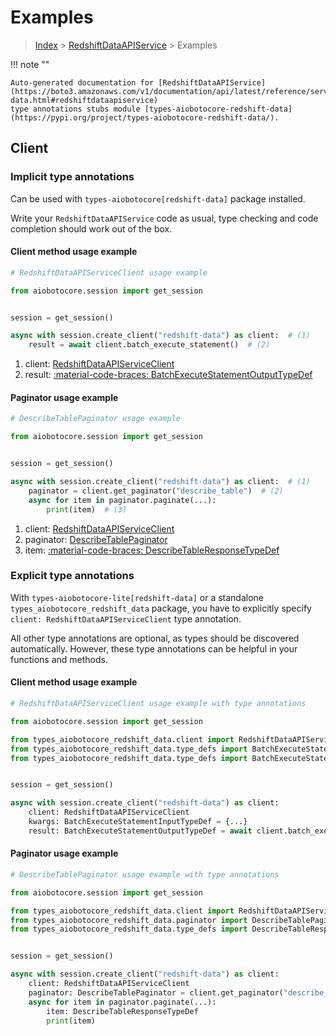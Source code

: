 # Examples

> [Index](../README.md) > [RedshiftDataAPIService](./README.md) > Examples

!!! note ""

    Auto-generated documentation for [RedshiftDataAPIService](https://boto3.amazonaws.com/v1/documentation/api/latest/reference/services/redshift-data.html#redshiftdataapiservice)
    type annotations stubs module [types-aiobotocore-redshift-data](https://pypi.org/project/types-aiobotocore-redshift-data/).

## Client

### Implicit type annotations

Can be used with `types-aiobotocore[redshift-data]` package installed.

Write your `RedshiftDataAPIService` code as usual,
type checking and code completion should work out of the box.



#### Client method usage example

```python
# RedshiftDataAPIServiceClient usage example

from aiobotocore.session import get_session


session = get_session()

async with session.create_client("redshift-data") as client:  # (1)
    result = await client.batch_execute_statement()  # (2)
```

1. client: [RedshiftDataAPIServiceClient](./client.md)
2. result: [:material-code-braces: BatchExecuteStatementOutputTypeDef](./type_defs.md#batchexecutestatementoutputtypedef)



#### Paginator usage example

```python
# DescribeTablePaginator usage example

from aiobotocore.session import get_session


session = get_session()

async with session.create_client("redshift-data") as client:  # (1)
    paginator = client.get_paginator("describe_table")  # (2)
    async for item in paginator.paginate(...):
        print(item)  # (3)
```

1. client: [RedshiftDataAPIServiceClient](./client.md)
2. paginator: [DescribeTablePaginator](./paginators.md#describetablepaginator)
3. item: [:material-code-braces: DescribeTableResponseTypeDef](./type_defs.md#describetableresponsetypedef)




### Explicit type annotations

With `types-aiobotocore-lite[redshift-data]`
or a standalone `types_aiobotocore_redshift_data` package, you have to explicitly specify
`client: RedshiftDataAPIServiceClient` type annotation.

All other type annotations are optional, as types should be discovered automatically.
However, these type annotations can be helpful in your functions and methods.


#### Client method usage example

```python
# RedshiftDataAPIServiceClient usage example with type annotations

from aiobotocore.session import get_session

from types_aiobotocore_redshift_data.client import RedshiftDataAPIServiceClient
from types_aiobotocore_redshift_data.type_defs import BatchExecuteStatementOutputTypeDef
from types_aiobotocore_redshift_data.type_defs import BatchExecuteStatementInputTypeDef


session = get_session()

async with session.create_client("redshift-data") as client:
    client: RedshiftDataAPIServiceClient
    kwargs: BatchExecuteStatementInputTypeDef = {...}
    result: BatchExecuteStatementOutputTypeDef = await client.batch_execute_statement(**kwargs)
```



#### Paginator usage example

```python
# DescribeTablePaginator usage example with type annotations

from aiobotocore.session import get_session

from types_aiobotocore_redshift_data.client import RedshiftDataAPIServiceClient
from types_aiobotocore_redshift_data.paginator import DescribeTablePaginator
from types_aiobotocore_redshift_data.type_defs import DescribeTableResponseTypeDef


session = get_session()

async with session.create_client("redshift-data") as client:
    client: RedshiftDataAPIServiceClient
    paginator: DescribeTablePaginator = client.get_paginator("describe_table")
    async for item in paginator.paginate(...):
        item: DescribeTableResponseTypeDef
        print(item)
```


